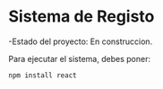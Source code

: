 <h1> Sistema de Registo</h1>

-Estado del proyecto: En construccion.

Para ejecutar el sistema, debes poner:

```npm install react```
